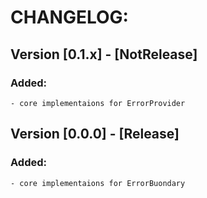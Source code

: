 # CHANGELOG:

## Version [0.1.x] - [NotRelease]

### Added:
    - core implementaions for ErrorProvider


## Version [0.0.0] - [Release]

### Added:
    - core implementaions for ErrorBuondary